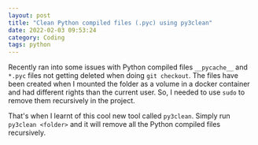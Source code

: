 ```yaml
---
layout: post
title: "Clean Python compiled files (.pyc) using py3clean"
date: 2022-02-03 09:53:24
category: Coding
tags: python
---
```


Recently ran into some issues with Python compiled files `__pycache__` and `*.pyc` files not getting deleted when doing `git checkout`. The files have been created when I mounted the folder as a volume in a docker container and had different rights than the current user. So, I needed to use `sudo` to remove them recursively in the project.




That's when I learnt of this cool new tool called `py3clean`. Simply run `py3clean <folder>` and it will remove all the Python compiled files recursively.



